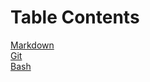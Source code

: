 # Table Contents


[Markdown](Markdown%20Syntax.md)<br>
[Git](Git%20Syntax.md) <br>
[Bash](Bash%20Syntax.md)